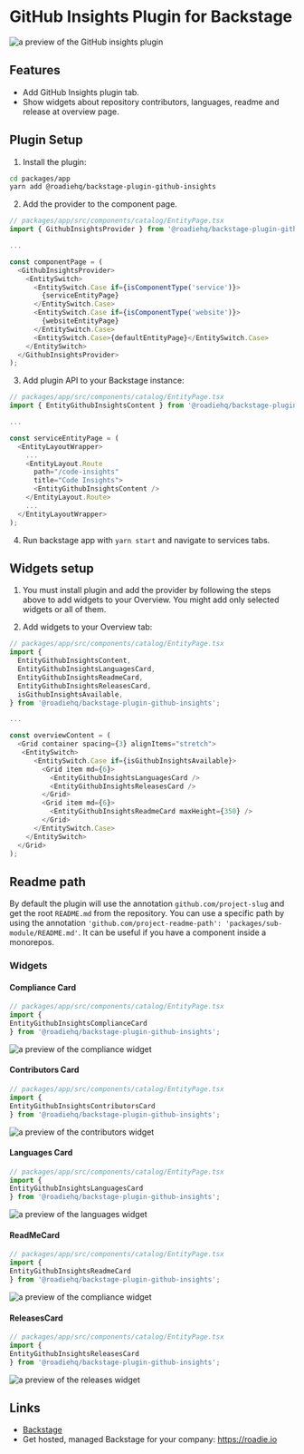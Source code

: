 # GitHub Insights Plugin for Backstage

![a preview of the GitHub insights plugin](./docs/code-insights-plugin.png)
## Features

- Add GitHub Insights plugin tab.
- Show widgets about repository contributors, languages, readme and release at overview page.


## Plugin Setup

1. Install the plugin:

```bash
cd packages/app
yarn add @roadiehq/backstage-plugin-github-insights
```

2. Add the provider to the component page.
```ts
// packages/app/src/components/catalog/EntityPage.tsx
import { GithubInsightsProvider } from '@roadiehq/backstage-plugin-github-insights';

...

const componentPage = (
  <GithubInsightsProvider>
    <EntitySwitch>
      <EntitySwitch.Case if={isComponentType('service')}>
        {serviceEntityPage}
      </EntitySwitch.Case>
      <EntitySwitch.Case if={isComponentType('website')}>
        {websiteEntityPage}
      </EntitySwitch.Case>
      <EntitySwitch.Case>{defaultEntityPage}</EntitySwitch.Case>
    </EntitySwitch>
  </GithubInsightsProvider>
);

```

3. Add plugin API to your Backstage instance:

```ts
// packages/app/src/components/catalog/EntityPage.tsx
import { EntityGithubInsightsContent } from '@roadiehq/backstage-plugin-github-insights';

...

const serviceEntityPage = (
  <EntityLayoutWrapper>
    ...
    <EntityLayout.Route 
      path="/code-insights"
      title="Code Insights">
      <EntityGithubInsightsContent />
    </EntityLayout.Route>
    ...
  </EntityLayoutWrapper>
);
```

4. Run backstage app with `yarn start` and navigate to services tabs.

## Widgets setup

1. You must install plugin and add the provider by following the steps above to add widgets to your Overview. You might add only selected widgets or all of them.

2. Add widgets to your Overview tab:

```ts
// packages/app/src/components/catalog/EntityPage.tsx
import {
  EntityGithubInsightsContent,
  EntityGithubInsightsLanguagesCard,
  EntityGithubInsightsReadmeCard,
  EntityGithubInsightsReleasesCard,
  isGithubInsightsAvailable,
} from '@roadiehq/backstage-plugin-github-insights';

...

const overviewContent = (
  <Grid container spacing={3} alignItems="stretch">
   <EntitySwitch>
      <EntitySwitch.Case if={isGithubInsightsAvailable}>
        <Grid item md={6}>
          <EntityGithubInsightsLanguagesCard />
          <EntityGithubInsightsReleasesCard />
        </Grid>
        <Grid item md={6}>
          <EntityGithubInsightsReadmeCard maxHeight={350} />
        </Grid>
      </EntitySwitch.Case>
    </EntitySwitch>
  </Grid>
);

```

## Readme path

By default the plugin will use the annotation `github.com/project-slug` and get the root `README.md` from the repository. You can use a specific path by using the annotation `'github.com/project-readme-path': 'packages/sub-module/README.md'`. It can be useful if you have a component inside a monorepos.

### Widgets

#### Compliance Card
```ts
// packages/app/src/components/catalog/EntityPage.tsx
import {
EntityGithubInsightsComplianceCard
} from '@roadiehq/backstage-plugin-github-insights';
```
![a preview of the compliance widget](docs/compliance-report-widget.png)

#### Contributors Card
```ts
// packages/app/src/components/catalog/EntityPage.tsx
import {
EntityGithubInsightsContributorsCard
} from '@roadiehq/backstage-plugin-github-insights';
```
![a preview of the contributors widget](docs/contributors-widget.png)

#### Languages Card
```ts
// packages/app/src/components/catalog/EntityPage.tsx
import {
EntityGithubInsightsLanguagesCard
} from '@roadiehq/backstage-plugin-github-insights';
```
![a preview of the languages widget](docs/languages-widget.png)

#### ReadMeCard
```ts
// packages/app/src/components/catalog/EntityPage.tsx
import {
EntityGithubInsightsReadmeCard
} from '@roadiehq/backstage-plugin-github-insights';
```
![a preview of the compliance widget](docs/readme-widget.png)
#### ReleasesCard
```ts
// packages/app/src/components/catalog/EntityPage.tsx
import {
EntityGithubInsightsReleasesCard
} from '@roadiehq/backstage-plugin-github-insights';
```
![a preview of the releases widget](docs/releases-widget.png)

## Links

- [Backstage](https://backstage.io)
- Get hosted, managed Backstage for your company: https://roadie.io

